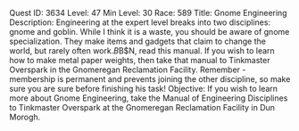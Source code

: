 Quest ID: 3634
Level: 47
Min Level: 30
Race: 589
Title: Gnome Engineering
Description: Engineering at the expert level breaks into two disciplines: gnome and goblin. While I think it is a waste, you should be aware of gnome specialization. They make items and gadgets that claim to change the world, but rarely often work.$B$B$N, read this manual. If you wish to learn how to make metal paper weights, then take that manual to Tinkmaster Overspark in the Gnomeregan Reclamation Facility. Remember - membership is permanent and prevents joining the other discipline, so make sure you are sure before finishing his task!
Objective: If you wish to learn more about Gnome Engineering, take the Manual of Engineering Disciplines to Tinkmaster Overspark at the Gnomeregan Reclamation Facility in Dun Morogh.
